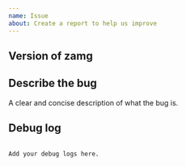 ```yaml
---
name: Issue
about: Create a report to help us improve
---
```


<!-- Before you open a new issue, search through the existing issues to see if others have had the same problem.

Issues not containing the minimum requirements will be closed:

- Issues without a description (using the header is not good enough) will be closed.
- Issues without debug logging will be closed.

-->

## Version of zamg

<!-- If you are not using the newest version, download and try that before opening an issue
If you are unsure about the version check the const.py file.
-->

## Describe the bug

A clear and concise description of what the bug is.

## Debug log

<!--
Please follow steps in https://github.com/killer0071234/python-zamg/blob/master/DEBUGGING.md
-->

```text

Add your debug logs here.

```

